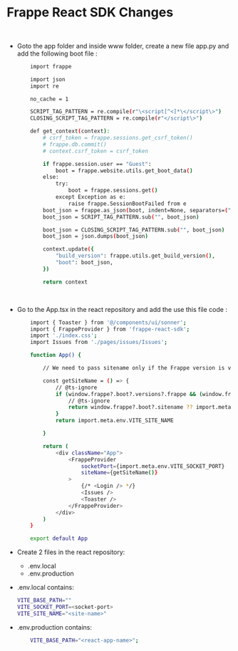 # Frappe React SDK Changes

</br>

* Goto the app folder and inside www folder, create a new file app.py and add the following boot file : 

    ```bash
        import frappe

        import json
        import re

        no_cache = 1

        SCRIPT_TAG_PATTERN = re.compile(r"\<script[^<]*\</script\>")
        CLOSING_SCRIPT_TAG_PATTERN = re.compile(r"</script\>")

        def get_context(context):
            # csrf_token = frappe.sessions.get_csrf_token()
            # frappe.db.commit()
            # context.csrf_token = csrf_token

            if frappe.session.user == "Guest":
                boot = frappe.website.utils.get_boot_data()
            else:
                try:
                    boot = frappe.sessions.get()
                except Exception as e:
                    raise frappe.SessionBootFailed from e
            boot_json = frappe.as_json(boot, indent=None, separators=(",", ":"))
            boot_json = SCRIPT_TAG_PATTERN.sub("", boot_json)

            boot_json = CLOSING_SCRIPT_TAG_PATTERN.sub("", boot_json)
            boot_json = json.dumps(boot_json)

            context.update({
                "build_version": frappe.utils.get_build_version(),
                "boot": boot_json,
            })

            return context
    ```
    </br>

* Go to the App.tsx in the react repository and add the use this file code : 

    ```bash
        import { Toaster } from '@/components/ui/sonner';
        import { FrappeProvider } from 'frappe-react-sdk';
        import './index.css';
        import Issues from './pages/issues/Issues';

        function App() {

            // We need to pass sitename only if the Frappe version is v15 or above.

            const getSiteName = () => {
                // @ts-ignore
                if (window.frappe?.boot?.versions?.frappe && (window.frappe.boot.versions.frappe.startsWith('15') || window.frappe.boot.versions.frappe.startsWith('16'))) {
                    // @ts-ignore
                    return window.frappe?.boot?.sitename ?? import.meta.env.VITE_SITE_NAME
                }
                return import.meta.env.VITE_SITE_NAME

            }

            return (
                <div className="App">
                    <FrappeProvider
                        socketPort={import.meta.env.VITE_SOCKET_PORT}
                        siteName={getSiteName()}
                    >
                        {/* <Login /> */}
                        <Issues />
                        <Toaster />
                    </FrappeProvider>
                </div>
            )
        }

        export default App
    ```

* Create 2 files in the react repository: 
    
    - .env.local
    - .env.production

* .env.local contains: 
    ```bash
    VITE_BASE_PATH=""
    VITE_SOCKET_PORT=<socket-port>
    VITE_SITE_NAME="<site-name>"
    ```
* .env.production contains: 
    ```bash
        VITE_BASE_PATH="<react-app-name>";
    ```